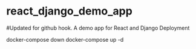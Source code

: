 # react_django_demo_app
#Updated for github hook.
A demo app for React and Django Deployment

docker-compose down
docker-compose up -d

